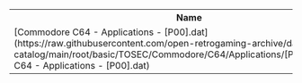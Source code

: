 <table>
<tr><th>Name</th><th>Size</th></tr>
<tr><td>[Commodore C64 - Applications - [P00].dat](https://raw.githubusercontent.com/open-retrogaming-archive/dat-catalog/main/root/basic/TOSEC/Commodore/C64/Applications/[P00]/Commodore C64 - Applications - [P00].dat)</td><td>39117</td></tr>
</table>

